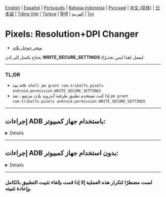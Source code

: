 [English](../../README.md) | [Español](../es/README.md)
| [Português](../pt/README.md) | [Bahasa Indonesia](../in/README.md)
| [Русский](../ru/README.md) | [中文 (简体)](../zh-rCN/README.md)
| [日本語](../ja-rJP/README.md) | [Tiếng Việt](../vi/README.md)
| [Türkçe](../tr/README.md)
| [हिन्दी](../hi/README.md)  | <u>[العربية](README.md)</u> | [ไทย](../th/README.md)

# Pixels: Resolution+DPI Changer

* [متجر جوجل بلاي](https://play.google.com/store/apps/details?id=com.tribalfs.pixels)

يحتاج بكسل إلى إذن **WRITE_SECURE_SETTINGS** ليعمل (هذا ليس تجذيرًا).

----------------------

### TL;DR

* نفذ `adb shell pm grant com.tribalfs.pixels android.permission.WRITE_SECURE_SETTINGS`
* إذا كنت تستخدم تطبيق طرفية أندرويد بإذن مرتفع ،
  نفذ `pm grant com.tribalfs.pixels android.permission.WRITE_SECURE_SETTINGS`

----------------------

إجراءات ADB باستخدام جهاز كمبيوتر:
----------------------

<details>

### 1. قم بتمكين وضع المطور في إعدادات الهاتف

<details>

* اذهب إلى _الإعدادات_ > _حول الهاتف_ > _معلومات البرنامج_ وانقر على _رقم الإصدار_ سبع (7) مرات
  متتالية لتمكين خيارات المطور.

  <img src="res/about_phone.jpg" width=320 height=640 alt="حول الهاتف">

</details>

### 2. قم بتمكين تصحيح أخطاء USB

<details>

* اذهب إلى _الإعدادات_ > _خيارات المطور_ (يمكن أن تكون _الإعدادات_ > _النظام_ > _خيارات المطور_ على
  إصدارات أندرويد الأقدم) ، قم بالتمرير لأسفل وابحث عن خيار _تصحيح أخطاء USB_.

  <img src="res/usb_debugging.jpg" width=320 height=640 alt="adb">

#### ملاحظات لبعض الأجهزة مثل MIUI:

* قم بتشغيل _تصحيح أخطاء USB لإعدادات الأمان_ أيضًا إذا كان موجودًا في خيار المطور.

* قم بتشغيل خيار _تعطيل مراقبة الأذونات_ إذا كان موجودًا في خيارات المطور. إعادة التشغيل مطلوبة.

</details>

### 3. قم بتنزيل ADB على جهاز الكمبيوتر الخاص بك

<details>

* قم بتنزيل ADB (platform-tools) على جهاز الكمبيوتر الخاص بك:
  لـ [Windows](https://dl.google.com/android/repository/platform-tools-latest-windows.zip) |
  لـ [Mac](https://dl.google.com/android/repository/platform-tools-latest-darwin.zip) |
  لـ [Linux](https://dl.google.com/android/repository/platform-tools-latest-linux.zip)

* قم باستخراج ملف zip الذي تم تنزيله.

</details>

### 4. انتقل إلى داخل

مجلد `platform-tools` الذي قمت باستخراجه على مستكشف Windows أو Finder (macOS)

### 5. فتح واجهة سطر الأوامر

  <details>

#### بالنسبة لنظام التشغيل Windows: افتح CMD

* اكتب `cmd` في شريط العنوان واضغط على Enter. سيؤدي هذا إلى فتح تطبيق موجه أوامر Windows
  .

  ![opening_cmd](res/opening_cmd.png)

#### بالنسبة لنظام التشغيل MacOS: افتح Terminal

* ابحث عن `Terminal` من Launchpad وقم بتشغيله.

* قم بتشغيل `sudo -s` واكتب كلمة مرور المستخدم الخاصة بك. **لن تعرض المحطة الطرفية عدد الأحرف التي
  تكتبها ، وستبقى فارغة.**

* قم بتشغيل `export PATH=.:$PATH`

**بدون هذا ، ستحصل على أخطاء `adb: command not found`.**

</details>

### 6. توصيل هاتفك بجهاز الكمبيوتر الخاص بك

  <details>

* سيطالبك هاتفك بـ _السماح بتصحيح أخطاء USB_ إذا كانت هذه هي المرة الأولى التي يتم فيها توصيله في
  وضع تصحيح أخطاء USB
  . انقر فوق _السماح_ أو _موافق_.
* يمكنك تحديد _السماح دائمًا من هذا الكمبيوتر_ (يرجى مراجعة الملاحظة في نهاية
  هذا البرنامج التعليمي حول إبقاء تصحيح أخطاء USB ممكّنًا).

  <img src="res/usb_debugging_prompt.jpg" width=320 height=640 alt="adb prompt">

* تحقق من الاتصال عن طريق إدخال الأمر التالي متبوعًا بإدخال. يجب أن يظهر
  معرف جهازك إذا تم الاتصال بنجاح.

> ```adb devices```

![6](res/adb_devices.png)

#### بالنسبة لنظام التشغيل macOS: ```./adb devices ```

* إذا فشل جهازك في الاتصال بجهاز الكمبيوتر الخاص بك ، فحاول توصيله بمنفذ USB مختلف و / أو
  استخدام كابل بيانات USB مختلف. إذا لم يتم الاتصال بعد ، فمن المحتمل أن يكون جهاز الكمبيوتر الخاص
  بك يفتقد
  برنامج تشغيل USB لهاتفك.
  تحقق [هنا لتنزيل برامج تشغيل USB OEM](https://developer.android.com/studio/run/oem-usb#Drivers).
  بمجرد التثبيت ، أعد تشغيل جهاز الكمبيوتر الخاص بك وأعد الخطوة رقم 6.

</details>

### 7. المنح الفعلي لإذن WRITE_SECURE_SETTINGS لـ Pixels

  <details>

* عند الاتصال بنجاح ، أدخل الأمر التالي واضغط على Enter. يمكنك نسخ الأمر
  أدناه. إذا تم تنفيذ الأمر بشكل صحيح ، فسيعود فارغًا.

> ```adb shell pm grant com.tribalfs.pixels android.permission.WRITE_SECURE_SETTINGS```

* إذا طالب `adb.exe: more than one device/emulator...` ، فنفذ ما يلي بدلاً من ذلك:

>
```adb -s [معرف الجهاز الموضح في الخطوة 6] shell pm grant com.tribalfs.pixels android.permission.WRITE_SECURE_SETTINGS```

![6](res/write_secure_settings.png)

#### بالنسبة لنظام التشغيل macOS:

```./adb shell pm grant com.tribalfs.pixels android.permission.WRITE_SECURE_SETTINGS ```

#### ملاحظة لأجهزة MIUI و OnePlus وبعض الأجهزة الأخرى

إذا حصلت على خطأ `java.lang.SecurityException: grantRuntimePermission` ، فاتبع الخطوات التالية:

1. اذهب إلى _الإعدادات_ > _خيارات المطور_ (يمكن أن تكون _الإعدادات_ > _النظام_ > _خيارات المطور_
2. قم بالتمرير لأسفل وقم بتمكين **تصحيح أخطاء USB (إعدادات الأمان)**
3. إذا ظهر أي _حوار تحذير_ ، فاتبع خطواته للمتابعة.
4. أعد تشغيل جهازك وحاول خطوات القسم 7 مرة أخرى.

**هذا كل شيء!**
</details>

#### يمكنك الآن تعطيل إعدادات تصحيح أخطاء USB

* **هام**: احتفظ بتمكين تصحيح أخطاء USB إذا كنت ترغب في تجربة دقة شاشة غريبة على
  جهازك قد تتسبب في تعطل النظام. يجب تحديد _السماح دائمًا من هذا الكمبيوتر_ في
  الخطوة 6. أوامر ADB لإعادة ضبط دقة الشاشة: `adb shell wm size reset`
  و `adb shell wm density reset`.

* إذا لم تكن بحاجة إلى تصحيح أخطاء USB ، فيمكنك الآن تعطيل إعدادات تصحيح أخطاء USB لتجنب
  الوصول غير المرغوب فيه المحتمل.

* اذهب إلى _الإعدادات_ > _خيارات المطور_ ، قم بالتمرير لأسفل صفحة و **عطّل** خيار _تصحيح أخطاء USB_
  .

----------------------
[دليل الفيديو](https://youtu.be/hKxc8wqanxA)

</details>

----------------------

إجراءات ADB بدون استخدام جهاز كمبيوتر:
----------------------
<details>

## الخيارات المتاحة

### 🟢 الخيار 1

يمكنك تثبيت [Shizuku](https://play.google.com/store/apps/details?id=moe.shizuku.privileged.api)  
وتفعيله باتباع دليل الإعداد الخاص به.  
بعد ذلك، يمكنك العودة إلى تطبيق _Pixels_ لمنحه الأذونات عن طريق تطبيق دقة الشاشة.

---

### 🟣 الخيار 2

يمكنك تثبيت [LADB](https://github.com/tribalfs/LADB/releases)، واتباع دليل الإعداد الخاص به،  
ثم تنفيذ الأمر التالي:

```pm grant com.tribalfs.pixels android.permission.WRITE_SECURE_SETTINGS```

⚠️ ملاحظات

يتطلب هذا الاتصال بشبكة Wi-Fi.

إذا ظهرت رسالة الخطأ java.lang.SecurityException، تحقق من الملاحظات في الخطوة 2 أعلاه.

مهم: أحيانًا يحتاج LADB إلى عدة محاولات حتى يعمل، وقد لا يعمل على جميع الأجهزة.

</details>



----------------------

### لست مضطرًا لتكرار هذه العملية إلا إذا قمت بإلغاء تثبيت التطبيق بالكامل وإعادة تثبيته.


